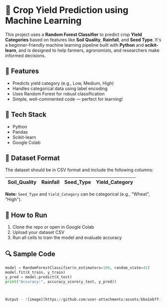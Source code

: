 # 🌾 Crop Yield Prediction using Machine Learning

This project uses a **Random Forest Classifier** to predict crop **Yield Categories** based on features like **Soil Quality**, **Rainfall**, and **Seed Type**. It's a beginner-friendly machine learning pipeline built with **Python** and **scikit-learn**, and is designed to help farmers, agronomists, and researchers make informed decisions.

## 🚀 Features

- Predicts yield category (e.g., Low, Medium, High)
- Handles categorical data using label encoding
- Uses Random Forest for robust classification
- Simple, well-commented code — perfect for learning!

## 🧠 Tech Stack

- Python
- Pandas
- Scikit-learn
- Google Colab

## 📁 Dataset Format

The dataset should be in CSV format and include the following columns:

| Soil_Quality | Rainfall | Seed_Type | Yield_Category |
|--------------|----------|-----------|----------------|

**Note:** `Seed_Type` and `Yield_Category` can be categorical (e.g., "Wheat", "High").

## 📌 How to Run

1. Clone the repo or open in Google Colab
2. Upload your dataset CSV
3. Run all cells to train the model and evaluate accuracy

## 🔍 Sample Code

```python
model = RandomForestClassifier(n_estimators=100, random_state=42)
model.fit(X_train, y_train)
y_pred = model.predict(X_test)
print("Accuracy:", accuracy_score(y_test, y_pred))



Output - ![image](https://github.com/user-attachments/assets/bba1ebff-1fa5-480f-9cce-645ffaffd8c0)
